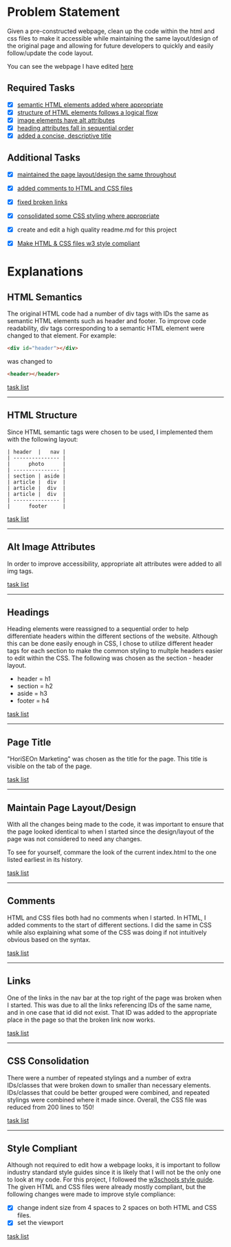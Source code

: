 # Problem Statement
Given a pre-constructed webpage, clean up the code within the html and css files to make it accessible while maintaining the same layout/design of the original page and allowing for future developers to quickly and easily follow/update the code layout.

You can see the webpage I have edited [here](https://thadkingcole.github.io/code_refactor)

## Required Tasks
- [x] [semantic HTML elements added where appropriate](#HTML-Semantics)
- [x] [structure of HTML elements follows a logical flow](#HTML-Structure)
- [x] [image elements have alt attributes](#Alt-Image-Attributes)
- [x] [heading attributes fall in sequential order](#Headings)
- [x] [added a concise, descriptive title](#Page-title)

## Additional Tasks
- [x] [maintained the page layout/design the same throughout](#maintain-page-layout/design)
- [x] [added comments to HTML and CSS files](#comments)
- [x] [fixed broken links](#links)
- [x] [consolidated some CSS styling where appropriate](#CSS-consolidation)
- [x] create and edit a high quality readme.md for this project
- [x] [Make HTML & CSS files w3 style compliant](#style-compliant)



# Explanations
## HTML Semantics
The original HTML code had a number of div tags with IDs the same as semantic HTML elements such as header and footer. To improve code readability, div tags corresponding to a semantic HTML element were changed to that element. For example:
```html
<div id="header"></div>
```      
was changed to
```html
<header></header>
```
[task list](#required-tasks)

---

## HTML Structure
Since HTML semantic tags were chosen to be used, I implemented them with the following layout:
```
| header  |   nav |
| --------------- |
|      photo      |
| --------------- |
| section | aside |
| article |  div  |
| article |  div  |
| article |  div  |
| --------------- |
|      footer     |
```
[task list](#required-tasks)

---

## Alt Image Attributes
In order to improve accessibility, appropriate alt attributes were added to all img tags.

[task list](#required-tasks)

---

## Headings
Heading elements were reassigned to a sequential order to help differentiate headers within the different sections of the website. Although this can be done easily enough in CSS, I chose to utilize different header tags for each section to make the common styling to multple headers easier to edit within the CSS. The following was chosen as the section - header layout.
- header = h1
- section = h2
- aside = h3
- footer = h4

[task list](#required-tasks)

---

## Page Title
"HoriSEOn Marketing" was chosen as the title for the page. This title is visible on the tab of the page.

[task list](#required-tasks)

---

## Maintain Page Layout/Design
With all the changes being made to the code, it was important to ensure that the page looked identical to when I started since the design/layout of the page was not considered to need any changes. 

To see for yourself, commare the look of the current index.html to the one listed earliest in its history.

[task list](#required-tasks)

---

## Comments
HTML and CSS files both had no comments when I started. In HTML, I added comments to the start of different sections. I did the same in CSS while also explaining what some of the CSS was doing if not intuitively obvious based on the syntax.

[task list](#required-tasks)

---

## Links
One of the links in the nav bar at the top right of the page was broken when I started. This was due to all the links referencing  IDs of the same name, and in one case that id did not exist. That ID was added to the appropriate place in the page so that the broken link now works.

[task list](#required-tasks)

---

## CSS Consolidation
There were a number of repeated stylings and a number of extra IDs/classes that were broken down to smaller than necessary elements. IDs/classes that could be better grouped were combined, and repeated stylings were combined where it made since. Overall, the CSS file was reduced from 200 lines to 150!

[task list](#required-tasks)

---

## Style Compliant
Although not required to edit how a webpage looks, it is important to follow industry standard style guides since it is likely that I will not be the only one to look at my code. For this project, I followed the [w3schools style guide](#https://www.w3schools.com/html/html5_syntax.asp). The given HTML and CSS files were already mostly compliant, but the following changes were made to improve style compliance:
- [x] change indent size from 4 spaces to 2 spaces on both HTML and CSS files.
- [x] set the viewport 

[task list](#required-tasks)